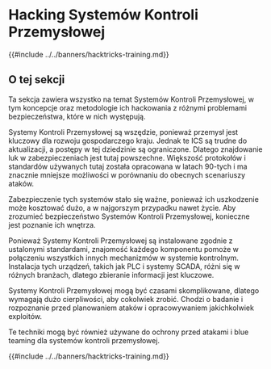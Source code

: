 # Hacking Systemów Kontroli Przemysłowej

{{#include ../../banners/hacktricks-training.md}}

## O tej sekcji

Ta sekcja zawiera wszystko na temat Systemów Kontroli Przemysłowej, w tym koncepcje oraz metodologie ich hackowania z różnymi problemami bezpieczeństwa, które w nich występują.

Systemy Kontroli Przemysłowej są wszędzie, ponieważ przemysł jest kluczowy dla rozwoju gospodarczego kraju. Jednak te ICS są trudne do aktualizacji, a postępy w tej dziedzinie są ograniczone. Dlatego znajdowanie luk w zabezpieczeniach jest tutaj powszechne. Większość protokołów i standardów używanych tutaj została opracowana w latach 90-tych i ma znacznie mniejsze możliwości w porównaniu do obecnych scenariuszy ataków.

Zabezpieczenie tych systemów stało się ważne, ponieważ ich uszkodzenie może kosztować dużo, a w najgorszym przypadku nawet życie. Aby zrozumieć bezpieczeństwo Systemów Kontroli Przemysłowej, konieczne jest poznanie ich wnętrza.

Ponieważ Systemy Kontroli Przemysłowej są instalowane zgodnie z ustalonymi standardami, znajomość każdego komponentu pomoże w połączeniu wszystkich innych mechanizmów w systemie kontrolnym. Instalacja tych urządzeń, takich jak PLC i systemy SCADA, różni się w różnych branżach, dlatego zbieranie informacji jest kluczowe.

Systemy Kontroli Przemysłowej mogą być czasami skomplikowane, dlatego wymagają dużo cierpliwości, aby cokolwiek zrobić. Chodzi o badanie i rozpoznanie przed planowaniem ataków i opracowywaniem jakichkolwiek exploitów.

Te techniki mogą być również używane do ochrony przed atakami i blue teaming dla systemów kontroli przemysłowej.

{{#include ../../banners/hacktricks-training.md}}
